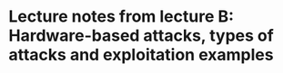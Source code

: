 # Lecture notes from lecture B: Hardware-based attacks, types of attacks and exploitation examples


